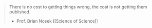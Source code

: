 >There is no cost to getting things wrong, the cost is not getting them published.
>- Prof. Brian Nosek 
>[[Science of Science]]
	